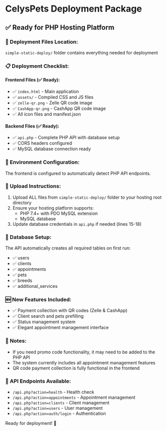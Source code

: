 # CelysPets Deployment Package

## ✅ Ready for PHP Hosting Platform

### 📁 Deployment Files Location:
`simple-static-deploy/` folder contains everything needed for deployment

### 📋 Deployment Checklist:

#### Frontend Files (✅ Ready):
- ✅ `index.html` - Main application
- ✅ `assets/` - Compiled CSS and JS files
- ✅ `zelle-qr.png` - Zelle QR code image
- ✅ `CashApp-qr.png` - CashApp QR code image
- ✅ All icon files and manifest.json

#### Backend Files (✅ Ready):
- ✅ `api.php` - Complete PHP API with database setup
- ✅ CORS headers configured
- ✅ MySQL database connection ready

### 🔧 Environment Configuration:
The frontend is configured to automatically detect PHP API endpoints.

### 🚀 Upload Instructions:
1. Upload ALL files from `simple-static-deploy/` folder to your hosting root directory
2. Ensure your hosting platform supports:
   - PHP 7.4+ with PDO MySQL extension
   - MySQL database
3. Update database credentials in `api.php` if needed (lines 15-18)

### 🔌 Database Setup:
The API automatically creates all required tables on first run:
- ✅ users
- ✅ clients  
- ✅ appointments
- ✅ pets
- ✅ breeds
- ✅ additional_services

### 🆕 New Features Included:
- ✅ Payment collection with QR codes (Zelle & CashApp)
- ✅ Client search and pets prefilling
- ✅ Status management system
- ✅ Elegant appointment management interface

### 📝 Notes:
- If you need promo code functionality, it may need to be added to the PHP API
- The system currently includes all appointment management features
- QR code payment collection is fully functional in the frontend

### 🔗 API Endpoints Available:
- `/api.php?action=health` - Health check
- `/api.php?action=appointments` - Appointment management
- `/api.php?action=clients` - Client management  
- `/api.php?action=users` - User management
- `/api.php?action=auth/login` - Authentication

Ready for deployment! 🎉
